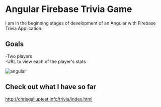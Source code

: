 # Angular Firebase Trivia Game
I am in the beginning stages of development of an Angular with Firebase Trivia Application. 

## Goals
-Two players <br>
-URL to view each of the player's stats <br>

![angular](https://cloud.githubusercontent.com/assets/19313175/23052908/bf444724-f49a-11e6-9d82-c957cd4c54e4.PNG)

## Check out what I have so far <br>

http://chrisgalluptest.info/trivia/index.html

